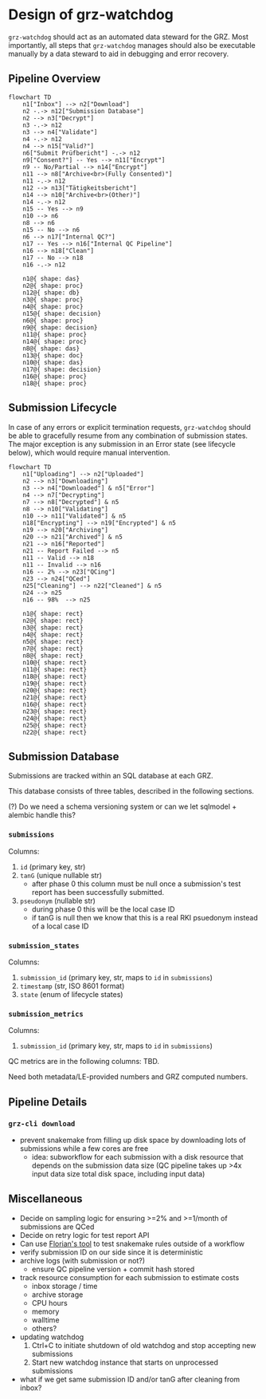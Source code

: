 # Design of grz-watchdog

`grz-watchdog` should act as an automated data steward for the GRZ.
Most importantly, all steps that `grz-watchdog` manages should also be executable manually by a data steward to aid in debugging and error recovery.

## Pipeline Overview

```mermaid
flowchart TD
    n1["Inbox"] --> n2["Download"]
    n2 -.-> n12["Submission Database"]
    n2 --> n3["Decrypt"]
    n3 -.-> n12
    n3 --> n4["Validate"]
    n4 -.-> n12
    n4 --> n15["Valid?"]
    n6["Submit Prüfbericht"] -.-> n12
    n9["Consent?"] -- Yes --> n11["Encrypt"]
    n9 -- No/Partial --> n14["Encrypt"]
    n11 --> n8["Archive<br>(Fully Consented)"]
    n11 -.-> n12
    n12 --> n13["Tätigkeitsbericht"]
    n14 --> n10["Archive<br>(Other)"]
    n14 -.-> n12
    n15 -- Yes --> n9
    n10 --> n6
    n8 --> n6
    n15 -- No --> n6
    n6 --> n17["Internal QC?"]
    n17 -- Yes --> n16["Internal QC Pipeline"]
    n16 --> n18["Clean"]
    n17 -- No --> n18
    n16 -.-> n12

    n1@{ shape: das}
    n2@{ shape: proc}
    n12@{ shape: db}
    n3@{ shape: proc}
    n4@{ shape: proc}
    n15@{ shape: decision}
    n6@{ shape: proc}
    n9@{ shape: decision}
    n11@{ shape: proc}
    n14@{ shape: proc}
    n8@{ shape: das}
    n13@{ shape: doc}
    n10@{ shape: das}
    n17@{ shape: decision}
    n16@{ shape: proc}
    n18@{ shape: proc}
```


## Submission Lifecycle

In case of any errors or explicit termination requests, `grz-watchdog` should be able to gracefully resume from any combination of submission states.
The major exception is any submission in an Error state (see lifecycle below), which would require manual intervention.

```mermaid
flowchart TD
    n1["Uploading"] --> n2["Uploaded"]
    n2 --> n3["Downloading"]
    n3 --> n4["Downloaded"] & n5["Error"]
    n4 --> n7["Decrypting"]
    n7 --> n8["Decrypted"] & n5
    n8 --> n10["Validating"]
    n10 --> n11["Validated"] & n5
    n18["Encrypting"] --> n19["Encrypted"] & n5
    n19 --> n20["Archiving"]
    n20 --> n21["Archived"] & n5
    n21 --> n16["Reported"]
    n21 -- Report Failed --> n5
    n11 -- Valid --> n18
    n11 -- Invalid --> n16
    n16 -- 2% --> n23["QCing"]
    n23 --> n24["QCed"]
    n25["Cleaning"] --> n22["Cleaned"] & n5
    n24 --> n25
    n16 -- 98%  --> n25

    n1@{ shape: rect}
    n2@{ shape: rect}
    n3@{ shape: rect}
    n4@{ shape: rect}
    n5@{ shape: rect}
    n7@{ shape: rect}
    n8@{ shape: rect}
    n10@{ shape: rect}
    n11@{ shape: rect}
    n18@{ shape: rect}
    n19@{ shape: rect}
    n20@{ shape: rect}
    n21@{ shape: rect}
    n16@{ shape: rect}
    n23@{ shape: rect}
    n24@{ shape: rect}
    n25@{ shape: rect}
    n22@{ shape: rect}
```


## Submission Database

Submissions are tracked within an SQL database at each GRZ.

This database consists of three tables, described in the following sections.

(?) Do we need a schema versioning system or can we let sqlmodel + alembic handle this?

### `submissions`

Columns:

1. `id` (primary key, str)
2. `tanG` (unique nullable str)
    - after phase 0 this column must be null once a submission's test report has been successfully submitted.
3. `pseudonym` (nullable str)
    - during phase 0 this will be the local case ID
    - if tanG is null then we know that this is a real RKI psuedonym instead of a local case ID


### `submission_states`

Columns:

1. `submission_id` (primary key, str, maps to `id` in `submissions`)
2. `timestamp` (str, ISO 8601 format)
3. `state` (enum of lifecycle states)


### `submission_metrics`

Columns:

1. `submission_id` (primary key, str, maps to `id` in `submissions`)

QC metrics are in the following columns: TBD.

Need both metadata/LE-provided numbers and GRZ computed numbers.

## Pipeline Details

### `grz-cli download`

- prevent snakemake from filling up disk space by downloading lots of submissions while a few cores are free
  - idea: subworkflow for each submission with a disk resource that depends on the submission data size (QC pipeline takes up >4x input data size total disk space, including input data)

## Miscellaneous

- Decide on sampling logic for ensuring >=2% and >=1/month of submissions are QCed
- Decide on retry logic for test report API
- Can use [Florian's tool](https://github.com/Hoeze/snakemk_util) to test snakemake rules outside of a workflow
- verify submission ID on our side since it is deterministic
- archive logs (with submission or not?)
  - ensure QC pipeline version + commit hash stored
- track resource consumption for each submission to estimate costs
  - inbox storage / time
  - archive storage
  - CPU hours
  - memory
  - walltime
  - others?
- updating watchdog
    1. Ctrl+C to initiate shutdown of old watchdog and stop accepting new submissions
    2. Start new watchdog instance that starts on unprocessed submissions
- what if we get same submission ID and/or tanG after cleaning from inbox?
